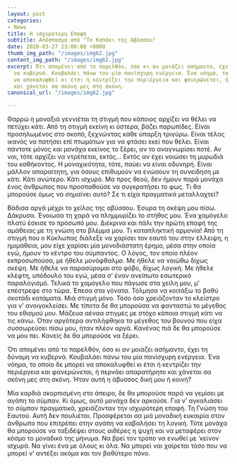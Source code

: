 ```yaml
---
layout: post
categories:
- News
title: Η ισχυρότερη Επαφή
subtitle: Απόσπασμα από "Το Καπάκι της Αβύσσου"
date: 2020-03-27 23:00:00 +0000
thumb_img_path: "/images/img62.jpg"
content_img_path: "/images/img62.jpg"
excerpt: Ότι απομένει από το παρελθόν, όσο κι αν μοιάζει ασήμαντο, έχει τη δύναμη
  να κυβερνά. Κουβαλάει πάνω του μία πανίσχυρη ενέργεια. Ένα νόημα, το οποίο δε μπορεί
  να αποκαλυφθεί κι έτσι ή κεντρίζει την περιέργεια και φανερώνεται, ή περνάει απαρατήρητο
  και χάνεται σα σκόνη μες στη σκόνη.
canonical_url: "/images/img62.jpg"

---
```

Θαρρώ η μοναξιά γεννιέται τη στιγμή που κάποιος αρχίζει να θέλει να πετύχει κάτι. Από τη στιγμή εκείνη κι ύστερα, βάζει παρωπίδες. Είναι προσηλωμένος στο σκοπό, ξεχνώντας κάθε ύπαρξη τριγύρω. Είναι τέλος ικανός να πατήσει επί πτωμάτων για να φτάσει εκεί που θέλει. Είναι πάντοτε μόνος και μονάχα εκείνος το ξέρει, αν το αναγνωρίσει ποτέ. Αν ναι, τότε αρχίζει να ντρέπεται, εκτός... Εκτός αν έχει νοιώσει τη μυρωδιά του καθήκοντος. Η μοναχικότητα, τότε, παύει να είναι οδυνηρή. Είναι μάλλον απαραίτητη, για όσους επιθυμούν να ενώσουν τη συνείδηση με κάτι. Κάτι ανώτερο. Κάτι ισχυρό. Μα προς θεού, δεν ήμουν παρά μονάχα ένας άνθρωπος που προσπαθούσε να συγκρατήσει το φως. Τι θα μπορούσε όμως να σημαίνει αυτό? Σε τι είχα πραγματικά μεταλλαχτεί?

Βάδισα αργά μέχρι το χείλος της αβύσσου. Έσυρα τη σκέψη μου πίσω. Δάκρυσα. Ένοιωσα τη χαρά να πλημμυρίζει το στήθος μου. Ένα χαμόγελο πλατύ έσκισε το πρόσωπό μου. Διέκρινα και πάλι την πρώτη επαφή της αμάθειας με τη γνώση στο βλέμμα μου. Τι καταπληκτική αρμονία! Από τη στιγμή που ο Κύκλωπας διάλεξε να χαρίσει τον εαυτό του στην έλλειψη, η ημιμάθεια, μου είχε χαρίσει μία μονοδιάστατη έρημο, μέσα στην οποία εγώ, ήμουν το κέντρο του σύμπαντος. Ο λόγος, τον οποίο πλέον εκπροσωπούσα, με ήθελε μονόφθαλμο. Με ήθελε να νοιώθω δίχως σκέψη. Με ήθελε να παρασύρομαι στο φόβο, δίχως λογική. Με ήθελε κλέφτη, υπόδουλο του εγώ, μέσα σ’ έναν ανείπωτο εσωτερικό παραλογισμό. Τελικά το χαμόγελο που πάγωσε στα χείλη μου, μ’ επέστρεψε στο τώρα. Έπεσα στα γόνατα. Τόλμησα να κοιτάξω το βαθύ σκοτάδι κατάματα. Μιά στιγμή μόνο. Τόσο όσο χρειάζονταν το κλείστρο για ν’ ανοιγοκλείσει. Με τίποτα δε θα μπορούσα να φανταστώ το μέγεθος του εθισμού μου. Μάζευα αέναα στιγμές με στόχο κάποια στιγμή κάτι να τις κάνω. Όταν αργότερα αντιλήφθηκα το μέγεθος του βουνού που είχα συσσωρεύσει πίσω μου, ήταν πλέον αργά. Κανένας πιά δε θα μπορούσε να μου πει. Κανείς δε θα μπορούσε να ξέρει.

Ότι απομένει από το παρελθόν, όσο κι αν μοιάζει ασήμαντο, έχει τη δύναμη να κυβερνά. Κουβαλάει πάνω του μία πανίσχυρη ενέργεια. Ένα νόημα, το οποίο δε μπορεί να αποκαλυφθεί κι έτσι ή κεντρίζει την περιέργεια και φανερώνεται, ή περνάει απαρατήρητο και χάνεται σα σκόνη μες στη σκόνη. Ήταν αυτή η άβυσσος δική μου ή κοινή?

Μία καρδιά σκορπισμένη στο άπειρο, δε θα μπορούσε παρά να γεμίσει με αγάπη το σύμπαν. Κι όμως, αυτό μονάχα δεν αρκούσε. Για ν’ αγκαλιάσει το σύμπαν πραγματικά, χρειάζονταν την ισχυρότερη επαφή. Τη Γνώση του Εαυτού. Αυτή δεν πουλιέται. Προσφέρεται σα μιά μοναδική ευκαιρία στον άνθρωπο που επιτρέπει στην αγάπη να καβαλήσει τη λογική. Τότε μονάχα θα μπορούσε να ταξιδέψει στους αιθέρες η ψυχή και να μεταφέρει στον κόσμο το μοναδικό της μήνυμα. Να βρεί τον τρόπο να ενωθεί με ‘κείνον ισχυρά. Να γίνει ένα με όλους κι όλα. Να μπορεί ναι χαίρεται τόσο που να μπορεί ν’ αντέξει ακόμα και τον βαθύτερο πόνο.